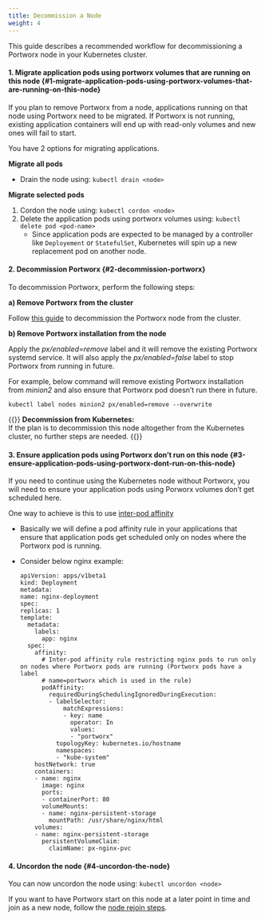 ```yaml
---
title: Decommission a Node
weight: 4
---
```


This guide describes a recommended workflow for decommissioning a Portworx node in your Kubernetes cluster.

#### 1. Migrate application pods using portworx volumes that are running on this node {#1-migrate-application-pods-using-portworx-volumes-that-are-running-on-this-node}

If you plan to remove Portworx from a node, applications running on that node using Portworx need to be migrated. If Portworx is not running, existing application containers will end up with read-only volumes and new ones will fail to start.

You have 2 options for migrating applications.

**Migrate all pods**

* Drain the node using: `kubectl drain <node>`

**Migrate selected pods**

1. Cordon the node using: `kubectl cordon <node>`
2. Delete the application pods using portworx volumes using: `kubectl delete pod <pod-name>`
   * Since application pods are expected to be managed by a controller like `Deployement` or `StatefulSet`, Kubernetes will spin up a new replacement pod on another node.

#### 2. Decommission Portworx {#2-decommission-portworx}

To decommission Portworx, perform the following steps:

**a\) Remove Portworx from the cluster**

Follow [this guide](/portworx-install-with-kubernetes/operate-and-maintain-on-kubernetes/scale-down) to decommission the Portworx node from the cluster.

**b\) Remove Portworx installation from the node**

Apply the _px/enabled=remove_ label and it will remove the existing Portworx systemd service. It will also apply the _px/enabled=false_ label to stop Portworx from running in future.

For example, below command will remove existing Portworx installation from _minion2_ and also ensure that Portworx pod doesn’t run there in future.

```text
kubectl label nodes minion2 px/enabled=remove --overwrite
```

{{<info>}}
**Decommission from Kubernetes:**  
If the plan is to decommission this node altogether from the Kubernetes cluster, no further steps are needed.
{{</info>}}

#### 3. Ensure application pods using Portworx don’t run on this node {#3-ensure-application-pods-using-portworx-dont-run-on-this-node}

If you need to continue using the Kubernetes node without Portworx, you will need to ensure your application pods using Porworx volumes don’t get scheduled here.

One way to achieve is this to use [inter-pod affinity](https://kubernetes.io/docs/concepts/configuration/assign-pod-node/#inter-pod-affinity-and-anti-affinity-beta-feature)

* Basically we will define a pod affinity rule in your applications that ensure that application pods get scheduled only on nodes where the Portworx pod is running.
* Consider below nginx example:

  ```text
  apiVersion: apps/v1beta1
  kind: Deployment
  metadata:
  name: nginx-deployment
  spec:
  replicas: 1
  template:
    metadata:
      labels:
        app: nginx
    spec:
      affinity:
        # Inter-pod affinity rule restricting nginx pods to run only on nodes where Portworx pods are running (Portworx pods have a label
        # name=portworx which is used in the rule)
        podAffinity:
          requiredDuringSchedulingIgnoredDuringExecution:
          - labelSelector:
              matchExpressions:
              - key: name
                operator: In
                values:
                - "portworx"
            topologyKey: kubernetes.io/hostname
            namespaces:
            - "kube-system"
      hostNetwork: true
      containers:
      - name: nginx
        image: nginx
        ports:
        - containerPort: 80
        volumeMounts:
        - name: nginx-persistent-storage
          mountPath: /usr/share/nginx/html
      volumes:
      - name: nginx-persistent-storage
        persistentVolumeClaim:
          claimName: px-nginx-pvc
  ```

#### 4. Uncordon the node {#4-uncordon-the-node}

You can now uncordon the node using: `kubectl uncordon <node>`

If you want to have Portworx start on this node at a later point in time and join as a new node, follow the [node rejoin steps](/portworx-install-with-kubernetes/operate-and-maintain-on-kubernetes/k8s-node-rejoin).
